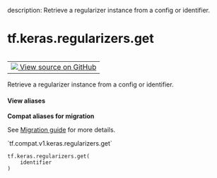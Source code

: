 description: Retrieve a regularizer instance from a config or identifier.

<div itemscope itemtype="http://developers.google.com/ReferenceObject">
<meta itemprop="name" content="tf.keras.regularizers.get" />
<meta itemprop="path" content="Stable" />
</div>

# tf.keras.regularizers.get

<!-- Insert buttons and diff -->

<table class="tfo-notebook-buttons tfo-api nocontent" align="left">
<td>
  <a target="_blank" href="https://github.com/keras-team/keras/tree/v2.9.0/keras/regularizers.py#L421-L434">
    <img src="https://www.tensorflow.org/images/GitHub-Mark-32px.png" />
    View source on GitHub
  </a>
</td>
</table>



Retrieve a regularizer instance from a config or identifier.

<section class="expandable">
  <h4 class="showalways">View aliases</h4>
  <p>
<b>Compat aliases for migration</b>
<p>See
<a href="https://www.tensorflow.org/guide/migrate">Migration guide</a> for
more details.</p>
<p>`tf.compat.v1.keras.regularizers.get`</p>
</p>
</section>

<pre class="devsite-click-to-copy prettyprint lang-py tfo-signature-link">
<code>tf.keras.regularizers.get(
    identifier
)
</code></pre>



<!-- Placeholder for "Used in" -->
